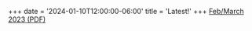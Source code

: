 +++
date = '2024-01-10T12:00:00-06:00'
title = 'Latest!'
+++
[Feb/March 2023 (PDF)](/newsletters/2023-Feb-March.pdf)